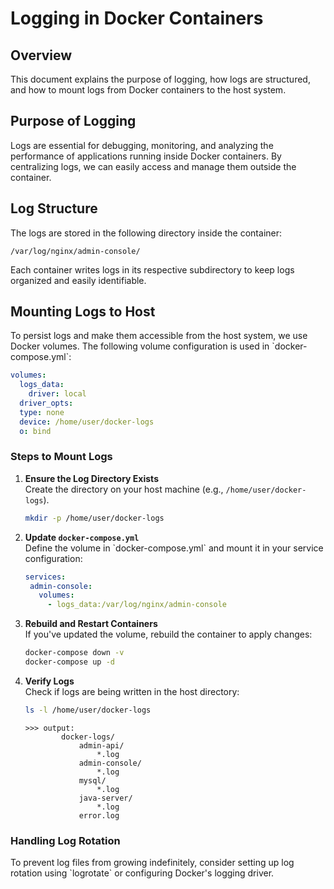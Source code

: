 # Logging in Docker Containers

## Overview
This document explains the purpose of logging, how logs are structured, and how to mount logs from Docker containers to the host system.

## Purpose of Logging
Logs are essential for debugging, monitoring, and analyzing the performance of applications running inside Docker containers. By centralizing logs, we can easily access and manage them outside the container.

## Log Structure
The logs are stored in the following directory inside the container:

```
/var/log/nginx/admin-console/
```

Each container writes logs in its respective subdirectory to keep logs organized and easily identifiable.

## Mounting Logs to Host
To persist logs and make them accessible from the host system, we use Docker volumes. The following volume configuration is used in \`docker-compose.yml\`:

```yaml
volumes:
  logs_data:
    driver: local
  driver_opts:
  type: none
  device: /home/user/docker-logs
  o: bind
```

### Steps to Mount Logs
1. **Ensure the Log Directory Exists**  
   Create the directory on your host machine (e.g., `/home/user/docker-logs`).

   ```sh
   mkdir -p /home/user/docker-logs
   ```

2. **Update `docker-compose.yml`**  
   Define the volume in \`docker-compose.yml\` and mount it in your service configuration:

   ```yaml
   services:
    admin-console:
      volumes:
        - logs_data:/var/log/nginx/admin-console
   ```

3. **Rebuild and Restart Containers**  
   If you've updated the volume, rebuild the container to apply changes:

   ```sh
   docker-compose down -v
   docker-compose up -d
   ```

4. **Verify Logs**  
   Check if logs are being written in the host directory:

   ```sh
   ls -l /home/user/docker-logs
   ```

    ```
    >>> output:
            docker-logs/
                admin-api/
                    *.log
                admin-console/
                    *.log
                mysql/
                    *.log
                java-server/
                    *.log
                error.log
    ```

### Handling Log Rotation
To prevent log files from growing indefinitely, consider setting up log rotation using \`logrotate\` or configuring Docker's logging driver.  
